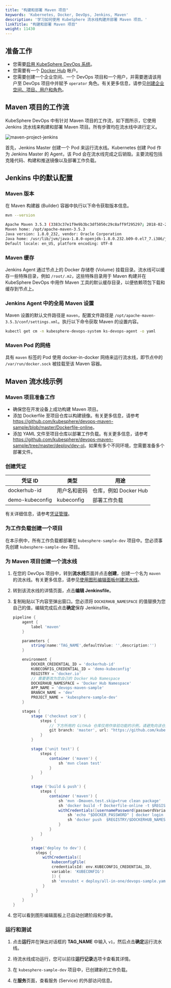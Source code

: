 ```yaml
---
title: "构建和部署 Maven 项目"
keywords: 'Kubernetes, Docker, DevOps, Jenkins, Maven'
description: '学习如何使用 KubeSphere 流水线构建并部署 Maven 项目。'
linkTitle: "构建和部署 Maven 项目"
weight: 11430
---
```


## 准备工作

- 您需要[启用 KubeSphere DevOps 系统](../../../pluggable-components/devops/)。
- 您需要有一个 [Docker Hub](http://www.dockerhub.com/) 帐户。
- 您需要创建一个企业空间、一个 DevOps 项目和一个用户，并需要邀请该用户至 DevOps 项目中并赋予 `operator` 角色。有关更多信息，请参见[创建企业空间、项目、用户和角色](../../../quick-start/create-workspace-and-project/)。

## Maven 项目的工作流

KubeSphere DevOps 中有针对 Maven 项目的工作流，如下图所示，它使用 Jenkins 流水线来构建和部署 Maven 项目。所有步骤均在流水线中进行定义。

![maven-project-jenkins](/images/docs/zh-cn/devops-user-guide/examples/build-and-deploy-maven-project/maven-project-jenkins.png)

首先，Jenkins Master 创建一个 Pod 来运行流水线。Kubernetes 创建 Pod 作为 Jenkins Master 的 Agent，该 Pod 会在流水线完成之后销毁。主要流程包括克隆代码、构建和推送镜像以及部署工作负载。

## Jenkins 中的默认配置

### Maven 版本

在 Maven 构建器 (Builder) 容器中执行以下命令获取版本信息。

```bash
mvn --version

Apache Maven 3.5.3 (3383c37e1f9e9b3bc3df5050c29c8aff9f295297; 2018-02-24T19:49:05Z)
Maven home: /opt/apache-maven-3.5.3
Java version: 1.8.0_232, vendor: Oracle Corporation
Java home: /usr/lib/jvm/java-1.8.0-openjdk-1.8.0.232.b09-0.el7_7.i386/jre
Default locale: en_US, platform encoding: UTF-8
```

### Maven 缓存

Jenkins Agent 通过节点上的 Docker 存储卷 (Volume) 挂载目录。流水线可以缓存一些特殊目录，例如 `/root/.m2`，这些特殊目录用于 Maven 构建并在 KubeSphere DevOps 中用作 Maven 工具的默认缓存目录，以便依赖项包下载和缓存到节点上。

### Jenkins Agent 中的全局 Maven 设置

Maven 设置的默认文件路径是 `maven`，配置文件路径是 `/opt/apache-maven-3.5.3/conf/settings.xml`。执行以下命令获取 Maven 的设置内容。

```bash
kubectl get cm -n kubesphere-devops-system ks-devops-agent -o yaml
```

### Maven Pod 的网络

具有 `maven` 标签的 Pod 使用 docker-in-docker 网络来运行流水线，即节点中的 `/var/run/docker.sock` 被挂载至该 Maven 容器。

## Maven 流水线示例

### Maven 项目准备工作

- 确保您在开发设备上成功构建 Maven 项目。
- 添加 Dockerfile 至项目仓库以构建镜像。有关更多信息，请参考 <https://github.com/kubesphere/devops-maven-sample/blob/master/Dockerfile-online>。
- 添加 YAML 文件至项目仓库以部署工作负载。有关更多信息，请参考 <https://github.com/kubesphere/devops-maven-sample/tree/master/deploy/dev-ol>。如果有多个不同环境，您需要准备多个部署文件。

### 创建凭证

| 凭证 ID         | 类型       | 用途                  |
| --------------- | ---------- | --------------------- |
| dockerhub-id    | 用户名和密码   | 仓库，例如 Docker Hub |
| demo-kubeconfig | kubeconfig | 部署工作负载          |

有关详细信息，请参考[凭证管理](../../how-to-use/credential-management/)。

### 为工作负载创建一个项目

在本示例中，所有工作负载都部署在 `kubesphere-sample-dev` 项目中。您必须事先创建 `kubesphere-sample-dev` 项目。

### 为 Maven 项目创建一个流水线

1. 在您的 DevOps 项目中，转到**流水线**页面并点击**创建**，创建一个名为 `maven` 的流水线。有关更多信息，请参见[使用图形编辑面板创建流水线](../../how-to-use/create-a-pipeline-using-graphical-editing-panel)。

2. 转到该流水线的详情页面，点击**编辑 Jenkinsfile**。

3. 复制粘贴以下内容至弹出窗口。您必须将 `DOCKERHUB_NAMESPACE` 的值替换为您自己的值，编辑完成后点击**确定**保存 Jenkinsfile。

   ```groovy
   pipeline {
       agent {
           label 'maven'
       }
   
       parameters {
           string(name:'TAG_NAME',defaultValue: '',description:'')
       }
   
       environment {
           DOCKER_CREDENTIAL_ID = 'dockerhub-id'
           KUBECONFIG_CREDENTIAL_ID = 'demo-kubeconfig'
           REGISTRY = 'docker.io'
           // 需要更改为您自己的 Docker Hub Namespace
           DOCKERHUB_NAMESPACE = 'Docker Hub Namespace'
           APP_NAME = 'devops-maven-sample'
           BRANCH_NAME = 'dev'
           PROJECT_NAME = 'kubesphere-sample-dev'
       }
   
       stages {
           stage ('checkout scm') {
               steps {
                   // 下方所用的 GitHub 仓库仅用作体验功能的示例，请避免向该仓库提交包含测试性改动的 PR
                   git branch: 'master', url: "https://github.com/kubesphere/devops-maven-sample.git"
               }
           }
   
           stage ('unit test') {
               steps {
                   container ('maven') {
                       sh 'mvn clean test'
                   }
               }
           }
   
           stage ('build & push') {
               steps {
                   container ('maven') {
                       sh 'mvn -Dmaven.test.skip=true clean package'
                       sh 'docker build -f Dockerfile-online -t $REGISTRY/$DOCKERHUB_NAMESPACE/$APP_NAME:SNAPSHOT-$BRANCH_NAME-$BUILD_NUMBER .'
                       withCredentials([usernamePassword(passwordVariable : 'DOCKER_PASSWORD' ,usernameVariable : 'DOCKER_USERNAME' ,credentialsId : "$DOCKER_CREDENTIAL_ID" ,)]) {
                           sh 'echo "$DOCKER_PASSWORD" | docker login $REGISTRY -u "$DOCKER_USERNAME" --password-stdin'
                           sh 'docker push  $REGISTRY/$DOCKERHUB_NAMESPACE/$APP_NAME:SNAPSHOT-$BRANCH_NAME-$BUILD_NUMBER'
                       }
                   }
               }
           }
   
           stage('deploy to dev') {
             steps {
                withCredentials([
                    kubeconfigFile(
                    credentialsId: env.KUBECONFIG_CREDENTIAL_ID,
                    variable: 'KUBECONFIG')
                    ]) {
                    sh 'envsubst < deploy/all-in-one/devops-sample.yaml | kubectl apply -f -'
                }
             }
           }
       }
   }
   ```

4. 您可以看到图形编辑面板上已自动创建阶段和步骤。

### 运行和测试

1. 点击**运行**并在弹出对话框的 **TAG_NAME** 中输入 `v1`，然后点击**确定**运行流水线。

2. 待流水线成功运行，您可以前往**运行记录**选项卡查看其详情。

3. 在 `kubesphere-sample-dev` 项目中，已创建新的工作负载。

4. 在**服务**页面，查看服务 (Service) 的外部访问信息。

